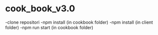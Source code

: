 # cook_book_v3.0
-clone repositori -npm install (in cookbook folder) -npm install (in client folder) -npm run start (in cookbook folder)
